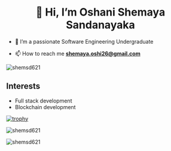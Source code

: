 <h1 align="center">👋 Hi, I’m Oshani Shemaya Sandanayaka</h1>

- 🌱 I’m a passionate Software Engineering Undergraduate

- 📫 How to reach me **shemaya.oshi26@gmail.com**

<p>
<img src="https://komarev.com/ghpvc/?username=shemsd621&label=Profile%20views&color=0e75b6&style=flat" alt="shemsd621" /> 
</p>

## Interests 
- Full stack development
- Blockchain development

[![trophy](https://github-profile-trophy.vercel.app/?username=shemsd621&column=7)](https://github.com/ryo-ma/github-profile-trophy)

<p><img align="center" src="https://github-readme-stats.vercel.app/api?username=shemsd621&show_icons=true&layout=compact" alt="shemsd621" /></p>

<p><img align="left" src="https://github-readme-stats.vercel.app/api/top-langs?username=shemsd621&show_icons=true&locale=en&layout=compact" alt="shemsd621" /></p>

<!---
shemsd621/shemsd621 is a ✨ special ✨ repository because its `README.md` (this file) appears on your GitHub profile.
You can click the Preview link to take a look at your changes.
--->

